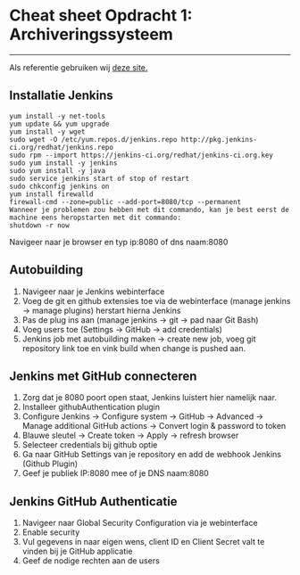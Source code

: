 # Cheat sheet Opdracht 1: Archiveringssysteem #

----------

Als referentie gebruiken wij [deze site.](http://lifeandshell.com/installing-jenkins-on-centos-7/)

## Installatie Jenkins ##
    yum install -y net-tools
    yum update && yum upgrade
    yum install -y wget
    sudo wget -O /etc/yum.repos.d/jenkins.repo http://pkg.jenkins-ci.org/redhat/jenkins.repo
    sudo rpm --import https://jenkins-ci.org/redhat/jenkins-ci.org.key
    sudo yum install -y jenkins
    sudo yum install -y java
    sudo service jenkins start of stop of restart
    sudo chkconfig jenkins on
    yum install firewalld
    firewall-cmd --zone=public --add-port=8080/tcp --permanent
    Wanneer je problemen zou hebben met dit commando, kan je best eerst de machine eens heropstarten met dit commando:
    shutdown -r now
    
Navigeer naar je browser en typ ip:8080 of dns naam:8080

## Autobuilding ##

1. Navigeer naar je Jenkins webinterface
2. Voeg de git en github extensies toe via de webinterface (manage jenkins -> manage plugins) herstart hierna Jenkins
3. Pas de plug ins aan (manage jenkins -> git -> pad naar Git Bash)
4. Voeg users toe (Settings -> GitHub -> add credentials)
5. Jenkins job met autobuilding maken -> create new job, voeg git repository link toe en vink build when change is pushed aan.

## Jenkins met GitHub connecteren ##
1. Zorg dat je 8080 poort open staat, Jenkins luistert hier namelijk naar.
2. Installeer githubAuthentication plugin
3. Configure Jenkins -> Configure system -> GitHub -> Advanced -> Manage additional GitHub actions -> Convert login & password to token
4. Blauwe sleutel -> Create token -> Apply -> refresh browser
5. Selecteer credentials bij github optie
6. Ga naar GitHub Settings van je repository en add de webhook Jenkins (Github Plugin)
7. Geef je publiek IP:8080 mee of je DNS naam:8080

## Jenkins GitHub Authenticatie ##
1. Navigeer naar Global Security Configuration via je webinterface
2. Enable security
3. Vul gegevens in naar eigen wens, client ID en Client Secret valt te vinden bij je GitHub applicatie
4. Geef de nodige rechten aan de users